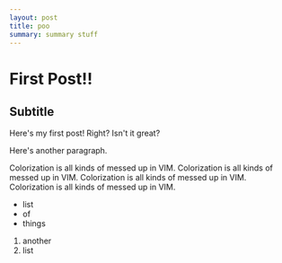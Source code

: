 ```yaml
---
layout: post
title: poo
summary: summary stuff
---
```


First Post!!
============

Subtitle
--------

Here's my first post! Right? Isn't it great?

Here's another paragraph.

Colorization is all kinds of messed up in VIM.  Colorization is all kinds of messed up in VIM.  Colorization is all kinds of messed up in VIM.  Colorization is all kinds of messed up in VIM.

* list
* of
* things

1. another
1. list
